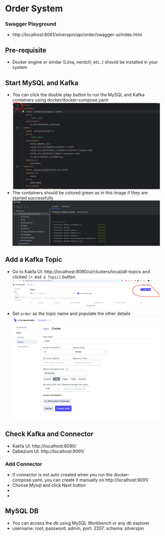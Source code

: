 # Order System #

### Swagger Playground ###
* http://localhost:8081/silverspin/api/order/swagger-ui/index.html

## Pre-requisite
- Docker engine or similar (Lima, nerdctl, etc..) should be installed in your system
## Start MySQL and Kafka
- You can click the double play button to run the MySQL and Kafka containers using docker/docker-compose.yaml ![docker-compose.png](image/docker-compose.png)
- The containers should be colored green as in this image if they are started successfully ![services.png](image/services.png)

## Add a Kafka Topic
- Go to Kakfa UI: http://localhost:8090/ui/clusters/local/all-topics and clicked `[+ Add a Topic]` button ![addtopic.png](image/addtopic.png)
- Set `order` as the topic name and populate the other details ![createtopic.png](image/createtopic.png)

## Check Kafka and Connector
- Kakfa UI: http://localhost:8090/
- Debezium UI: http://localhost:9091/

### Add Connector
- If connector is not auto created when you run the docker-compose.yaml, you can create it manually on http://localhost:9091/
- Choose Mysql and click Next button
- 
- 

## MySQL DB
- You can access the db using MySQL Workbench or any db explorer
- username: root, password: admin, port: 3307: schema: silverspin

